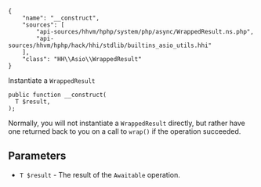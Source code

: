 ``` yamlmeta
{
    "name": "__construct",
    "sources": [
        "api-sources/hhvm/hphp/system/php/async/WrappedResult.ns.php",
        "api-sources/hhvm/hphp/hack/hhi/stdlib/builtins_asio_utils.hhi"
    ],
    "class": "HH\\Asio\\WrappedResult"
}
```




Instantiate a ` WrappedResult `




``` Hack
public function __construct(
  T $result,
);
```




Normally, you will not instantiate a ` WrappedResult ` directly, but rather
have one returned back to you on a call to `` wrap() `` if the operation
succeeded.




## Parameters




+ ` T $result ` - The result of the `` Awaitable `` operation.
<!-- HHAPIDOC -->
